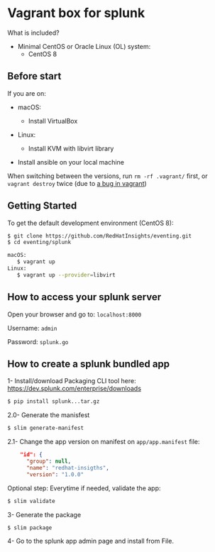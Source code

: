 Vagrant box for splunk
============================

What is included?

- Minimal CentOS or Oracle Linux (OL) system:
  - CentOS 8

## Before start

If you are on:

* macOS:
  
  - Install VirtualBox

* Linux:
  
  - Install KVM with libvirt library

* Install ansible on your local machine
  

When switching between the versions, run `rm -rf .vagrant/` first, or `vagrant destroy` twice (due to [a bug in vagrant](https://github.com/hashicorp/vagrant/issues/11800))


## Getting Started

To get the default development environment (CentOS 8):

```bash
$ git clone https://github.com/RedHatInsights/eventing.git
$ cd eventing/splunk

macOS: 
   $ vagrant up
Linux:
   $ vagrant up --provider=libvirt
```

## How to access your splunk server

Open your browser and go to:  `localhost:8000`

Username: `admin`

Password: `splunk.go`

## How to create a splunk bundled app

1- Install/download Packaging CLI tool here: https://dev.splunk.com/enterprise/downloads

```python
$ pip install splunk...tar.gz
```
2.0- Generate the manisfest

```bash
$ slim generate-manifest
```

2.1- Change the app version on manifest on `app/app.manifest` file:

```json
    "id": {
      "group": null,
      "name": "redhat-insigths",
      "version": "1.0.0"
```


Optional step:  Everytime if needed, validate the app:

```bash
$ slim validate 
```

3- Generate the package

```bash
$ slim package
```

4- Go to the splunk app admin page and install from File.